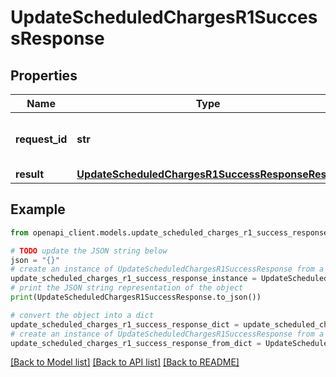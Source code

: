 # UpdateScheduledChargesR1SuccessResponse


## Properties

Name | Type | Description | Notes
------------ | ------------- | ------------- | -------------
**request_id** | **str** | Unique identifier for the request | 
**result** | [**UpdateScheduledChargesR1SuccessResponseResult**](UpdateScheduledChargesR1SuccessResponseResult.md) |  | 

## Example

```python
from openapi_client.models.update_scheduled_charges_r1_success_response import UpdateScheduledChargesR1SuccessResponse

# TODO update the JSON string below
json = "{}"
# create an instance of UpdateScheduledChargesR1SuccessResponse from a JSON string
update_scheduled_charges_r1_success_response_instance = UpdateScheduledChargesR1SuccessResponse.from_json(json)
# print the JSON string representation of the object
print(UpdateScheduledChargesR1SuccessResponse.to_json())

# convert the object into a dict
update_scheduled_charges_r1_success_response_dict = update_scheduled_charges_r1_success_response_instance.to_dict()
# create an instance of UpdateScheduledChargesR1SuccessResponse from a dict
update_scheduled_charges_r1_success_response_from_dict = UpdateScheduledChargesR1SuccessResponse.from_dict(update_scheduled_charges_r1_success_response_dict)
```
[[Back to Model list]](../README.md#documentation-for-models) [[Back to API list]](../README.md#documentation-for-api-endpoints) [[Back to README]](../README.md)


